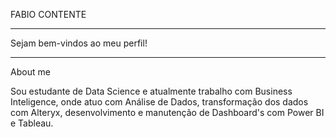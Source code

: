 FABIO CONTENTE
***
Sejam bem-vindos ao meu perfil!
***
About me

Sou estudante de Data Science e atualmente trabalho com Business Inteligence, onde atuo com Análise de Dados, transformação dos dados com Alteryx, desenvolvimento e manutenção de Dashboard's com Power BI e Tableau.
 
